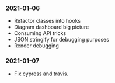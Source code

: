 ### 2021-01-06

- Refactor classes into hooks
- Diagram dashboard big picture
- Consuming API tricks
- JSON.stringify for debugging purposes
- Render debugging

### 2021-01-07

- Fix cypress and travis.
